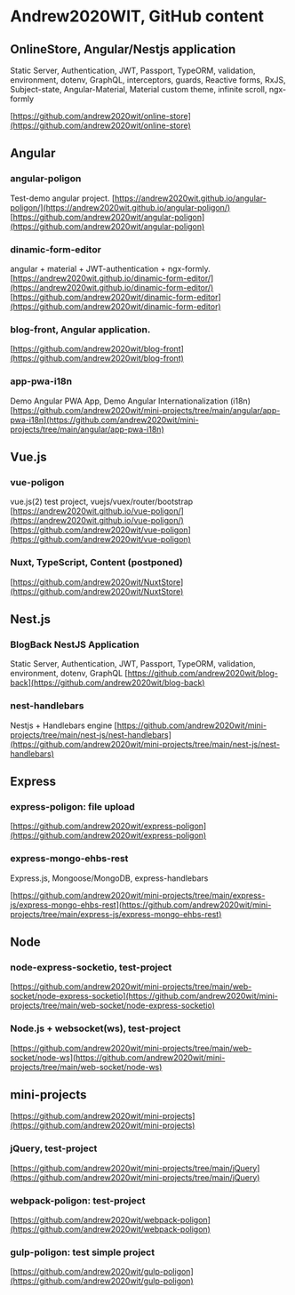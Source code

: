 # Andrew2020WIT, GitHub content

## OnlineStore, Angular/Nestjs application

Static Server, Authentication, JWT, Passport, TypeORM, validation, environment, dotenv, GraphQL, interceptors, guards, Reactive forms, RxJS, Subject-state, Angular-Material, Material custom theme, infinite scroll, ngx-formly

[https://github.com/andrew2020wit/online-store](https://github.com/andrew2020wit/online-store)

## Angular

### angular-poligon

Test-demo angular project.
[https://andrew2020wit.github.io/angular-poligon/](https://andrew2020wit.github.io/angular-poligon/)
[https://github.com/andrew2020wit/angular-poligon](https://github.com/andrew2020wit/angular-poligon)

### dinamic-form-editor

angular + material + JWT-authentication + ngx-formly.
[https://andrew2020wit.github.io/dinamic-form-editor/](https://andrew2020wit.github.io/dinamic-form-editor/)
[https://github.com/andrew2020wit/dinamic-form-editor](https://github.com/andrew2020wit/dinamic-form-editor)

### blog-front, Angular application.

[https://github.com/andrew2020wit/blog-front](https://github.com/andrew2020wit/blog-front)

### app-pwa-i18n

Demo Angular PWA App, Demo Angular Internationalization (i18n)
[https://github.com/andrew2020wit/mini-projects/tree/main/angular/app-pwa-i18n](https://github.com/andrew2020wit/mini-projects/tree/main/angular/app-pwa-i18n)

## Vue.js

### vue-poligon

vue.js(2) test project, vuejs/vuex/router/bootstrap
[https://andrew2020wit.github.io/vue-poligon/](https://andrew2020wit.github.io/vue-poligon/)
[https://github.com/andrew2020wit/vue-poligon](https://github.com/andrew2020wit/vue-poligon)

### Nuxt, TypeScript, Content (postponed)

[https://github.com/andrew2020wit/NuxtStore](https://github.com/andrew2020wit/NuxtStore)

## Nest.js

### BlogBack NestJS Application

Static Server, Authentication, JWT, Passport, TypeORM, validation, environment, dotenv, GraphQL
[https://github.com/andrew2020wit/blog-back](https://github.com/andrew2020wit/blog-back)

### nest-handlebars

Nestjs + Handlebars engine
[https://github.com/andrew2020wit/mini-projects/tree/main/nest-js/nest-handlebars](https://github.com/andrew2020wit/mini-projects/tree/main/nest-js/nest-handlebars)

## Express

### express-poligon: file upload

[https://github.com/andrew2020wit/express-poligon](https://github.com/andrew2020wit/express-poligon)

### express-mongo-ehbs-rest

Express.js, Mongoose/MongoDB, express-handlebars

[https://github.com/andrew2020wit/mini-projects/tree/main/express-js/express-mongo-ehbs-rest](https://github.com/andrew2020wit/mini-projects/tree/main/express-js/express-mongo-ehbs-rest)

## Node

### node-express-socketio, test-project

[https://github.com/andrew2020wit/mini-projects/tree/main/web-socket/node-express-socketio](https://github.com/andrew2020wit/mini-projects/tree/main/web-socket/node-express-socketio)

### Node.js + websocket(ws), test-project

[https://github.com/andrew2020wit/mini-projects/tree/main/web-socket/node-ws](https://github.com/andrew2020wit/mini-projects/tree/main/web-socket/node-ws)

## mini-projects

[https://github.com/andrew2020wit/mini-projects](https://github.com/andrew2020wit/mini-projects)

### jQuery, test-project

[https://github.com/andrew2020wit/mini-projects/tree/main/jQuery](https://github.com/andrew2020wit/mini-projects/tree/main/jQuery)

### webpack-poligon: test-project

[https://github.com/andrew2020wit/webpack-poligon](https://github.com/andrew2020wit/webpack-poligon)

### gulp-poligon: test simple project

[https://github.com/andrew2020wit/gulp-poligon](https://github.com/andrew2020wit/gulp-poligon)

